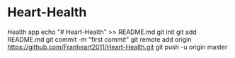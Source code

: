 # Heart-Health
Health app 
echo "# Heart-Health" >> README.md
git init
git add README.md
git commit -m "first commit"
git remote add origin https://github.com/Franheart2011/Heart-Health.git
git push -u origin master
